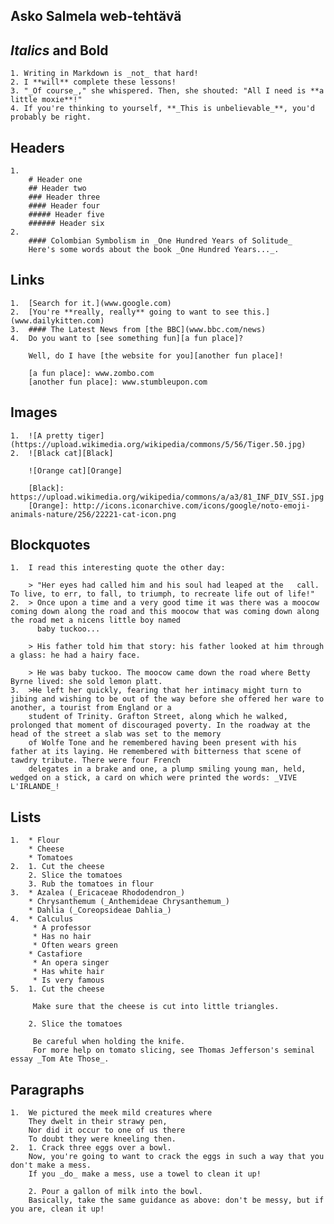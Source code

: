 ## Asko Salmela web-tehtävä

## _Italics_ and **Bold**

    1. Writing in Markdown is _not_ that hard!
    2. I **will** complete these lessons!
    3. "_Of course_," she whispered. Then, she shouted: "All I need is **a little moxie**!"
    4. If you're thinking to yourself, **_This is unbelievable_**, you'd probably be right.

## Headers

    1.  
        # Header one
        ## Header two
        ### Header three
        #### Header four
        ##### Header five
        ###### Header six
    2. 
        #### Colombian Symbolism in _One Hundred Years of Solitude_
        Here's some words about the book _One Hundred Years..._.

## Links

    1.  [Search for it.](www.google.com)
    2.  [You're **really, really** going to want to see this.](www.dailykitten.com)
    3.  #### The Latest News from [the BBC](www.bbc.com/news)
    4.  Do you want to [see something fun][a fun place]?

        Well, do I have [the website for you][another fun place]!

        [a fun place]: www.zombo.com
        [another fun place]: www.stumbleupon.com

## Images

    1.  ![A pretty tiger](https://upload.wikimedia.org/wikipedia/commons/5/56/Tiger.50.jpg)
    2.  ![Black cat][Black]

        ![Orange cat][Orange]

        [Black]: https://upload.wikimedia.org/wikipedia/commons/a/a3/81_INF_DIV_SSI.jpg
        [Orange]: http://icons.iconarchive.com/icons/google/noto-emoji-animals-nature/256/22221-cat-icon.png

## Blockquotes

    1.  I read this interesting quote the other day:

        > "Her eyes had called him and his soul had leaped at the   call. To live, to err, to fall, to triumph, to recreate life out of life!"
    2.  > Once upon a time and a very good time it was there was a moocow coming down along the road and this moocow that was coming down along the road met a nicens little boy named 
          baby tuckoo...

        > His father told him that story: his father looked at him through a glass: he had a hairy face.

        > He was baby tuckoo. The moocow came down the road where Betty Byrne lived: she sold lemon platt.
    3.  >He left her quickly, fearing that her intimacy might turn to jibing and wishing to be out of the way before she offered her ware to another, a tourist from England or a   
        student of Trinity. Grafton Street, along which he walked, prolonged that moment of discouraged poverty. In the roadway at the head of the street a slab was set to the memory 
        of Wolfe Tone and he remembered having been present with his father at its laying. He remembered with bitterness that scene of tawdry tribute. There were four French 
        delegates in a brake and one, a plump smiling young man, held, wedged on a stick, a card on which were printed the words: _VIVE L'IRLANDE_!

## Lists

    1.  * Flour
        * Cheese
        * Tomatoes
    2.  1. Cut the cheese
        2. Slice the tomatoes
        3. Rub the tomatoes in flour  
    3.  * Azalea (_Ericaceae Rhododendron_)
        * Chrysanthemum (_Anthemideae Chrysanthemum_)
        * Dahlia (_Coreopsideae Dahlia_)
    4.  * Calculus
         * A professor
         * Has no hair
         * Often wears green
        * Castafiore
         * An opera singer
         * Has white hair
         * Is very famous
    5.  1. Cut the cheese

         Make sure that the cheese is cut into little triangles.

        2. Slice the tomatoes

         Be careful when holding the knife. 
         For more help on tomato slicing, see Thomas Jefferson's seminal essay _Tom Ate Those_.

## Paragraphs

    1.  We pictured the meek mild creatures where  
        They dwelt in their strawy pen,  
        Nor did it occur to one of us there  
        To doubt they were kneeling then.  
    2.  1. Crack three eggs over a bowl.  
        Now, you're going to want to crack the eggs in such a way that you don't make a mess.  
        If you _do_ make a mess, use a towel to clean it up!

        2. Pour a gallon of milk into the bowl.  
        Basically, take the same guidance as above: don't be messy, but if you are, clean it up!